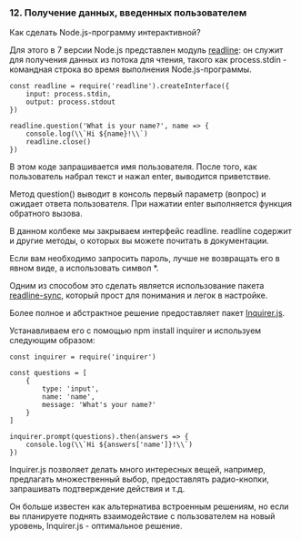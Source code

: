 ### 12\. Получение данных, введенных пользователем

Как сделать Node.js-программу интерактивной?

Для этого в 7 версии Node.js представлен модуль [readline][anchor0]: он служит для получения данных из потока для чтения, такого как process.stdin - командная строка во время выполнения Node.js-программы. 

    const readline = require('readline').createInterface({
        input: process.stdin,
        output: process.stdout
    })

    readline.question('What is your name?', name => {
        console.log(\\`Hi ${name}!\\`)
        readline.close()
    })

В этом коде запрашивается имя пользователя. После того, как пользователь набрал текст и нажал enter, выводится приветствие. 

Метод question() выводит в консоль первый параметр (вопрос) и ожидает ответа пользователя. При нажатии enter выполняется функция обратного вызова. 

В данном колбеке мы закрываем интерфейс readline. 
readline содержит и другие методы, о которых вы можете почитать в документации. 

Если вам необходимо запросить пароль, лучше не возвращать его в явном виде, а использовать символ \*. 

Одним из способом это сделать является использование пакета [readline-sync][anchor1], который прост для понимания и легок в настройке. 

Более полное и абстрактное решение предоставляет пакет [Inquirer.js][anchor2]. 

Устанавливаем его с помощью npm install inquirer и используем следующим образом:

    const inquirer = require('inquirer')

    const questions = [
        {
            type: 'input',
            name: 'name',
            message: 'What's your name?'
        }
    ]

    inquirer.prompt(questions).then(answers => {
        console.log(\\`Hi ${answers['name']}!\\`)
    })

Inquirer.js позволяет делать много интересных вещей, например, предлагать множественный выбор, предоставлять радио-кнопки, запрашивать подтверждение действия и т.д. 

Он больше известен как альтернатива встроенным решениям, но если вы планируете поднять взаимодействие с пользователем на новый уровень, Inquirer.js - оптимальное решение. 

[anchor0]: https://nodejs.org/api/readline.html
[anchor1]: https://www.npmjs.com/package/readline-sync
[anchor2]: https://github.com/SBoudrias/Inquirer.js

